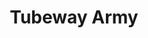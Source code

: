 ---
title: "Tubeway Army"
summary: "Fronted by , with Jess Lidyard and Paul Gardiner , founded in 1977. After releasing the albums “Tubeway Army,” and “Replicas,” Numan decided to release records under his own name, but with the same musicians. To this day, Tubeway Army and Gary Numan have been a great inspiration to a lot of current electro and techno artists. Discogs attributes 3 albums, 12 compilations and 15 singles/EPs as releases by Tubeway Army since the band formed in 1977. In terms of the three albums, , \",\" and \",\" , two have appeared in the \"UK Top 40’,\" music charts. With \"Replicas,\" entering the UK Charts in June 1979, reaching the \"Top 10,\" and eventually the ‘No.1’ position after seven weeks. The album stayed at No.1 for only one week but it did appear in the Top 10 for 9 weeks and within the Top 40 for twenty-one weeks. Overall, Replicas has spent 31 weeks on the UK album charts. The self-entitled album, \"Tubeway Army,\" spent 7 weeks within the UK Charts’ Top 40. Achieving its highest position of No.14, four weeks after entering the charts in August 1979. The album \"For Future Reference,\" commonly attributed with the band ‘’, didn't chart at all. Tubeway Army has had limited chart success with their 15 single/EP releases. Whilst five have appeared in the UK Charts, only one has had a significant showing. To many, the anthem of ‘The Futurist’ movement, and possibly the most successful forerunner of that era/genre of music, the only single/EP by ‘Tubeway Army’ to reach the No.1 spot is \",\" . This single entered the UK Charts in May 1979 and in its seventh week it hit the No.1 spot. \"Are ‘Friends’ Electric?,\" remained at the coveted No.1 position for a further 3 weeks and eventually spending 8 weeks in the Top 10 and 12 weeks within the Top 40 singles chart. Overall, this record was present in the UK Charts for 16 consecutive weeks up until 01/09/1979. The four other singles/EPs, whilst accredited to Tubeway Army on the official UK Charts, were released jointly as ‘Gary Numan and the Tubeway Army’ . \",\" and \",\" are the only two compilations, accredited to ‘Tubeway Army’ by the UK Charts, to achieve chart success. Whilst only appearing in the UK Charts for seven weeks combined, both did achieve peak positions in the UK ‘Top 30, singles chart. \",\" and \",\" whilst categorized as compilations in Discogs, they briefly appeared in the singles chart in March 1985 for four weeks but remained in the lower part of the charts. )."
image: "tubeway-army.jpg"
apple_music_artist_url: "https://music.apple.com/gb/artist/tubeway-army/3028129"
wikipedia_url: "https://en.wikipedia.org/wiki/Tubeway_Army"
---